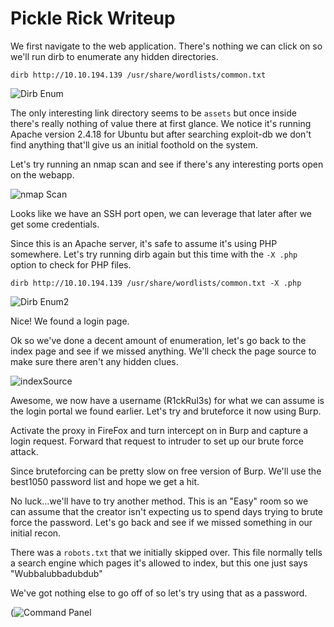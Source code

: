 
# Pickle Rick Writeup

We first navigate to the web application. There's nothing we can click on so we'll run dirb to enumerate any hidden directories.

`dirb http://10.10.194.139 /usr/share/wordlists/common.txt`

![Dirb Enum](https://i.ibb.co/DfTnt4Y/dirbEnum.png)

The only interesting link directory seems to be  `assets` but once inside there's really nothing of value there at first glance. We notice it's running Apache version 2.4.18 for Ubuntu but after searching exploit-db we don't find anything that'll give us an initial foothold on the system.

Let's try running an nmap scan and see if there's any interesting ports open on the webapp.

![nmap Scan](https://i.ibb.co/88G0q6q/nmapScan.png)

Looks like we have an SSH port open, we can leverage that later after we get some credentials.

Since this is an Apache server, it's safe to assume it's using PHP somewhere. Let's try running dirb again but this time with the `-X .php` option to check for PHP files.

`dirb http://10.10.194.139 /usr/share/wordlists/common.txt -X .php`

![Dirb Enum2](https://i.ibb.co/cCdpRDR/dirb-Enum2.png)

Nice! We found a login page.

Ok so we've done a decent amount of enumeration, let's go back to the index page and see if we missed anything. We'll check the page source to make sure there aren't any hidden clues.

![indexSource](https://i.ibb.co/8Y6GV5M/index-Source.png)

Awesome, we now have a username (R1ckRul3s) for what we can assume is the login portal we found earlier. Let's try and bruteforce it now using Burp.

Activate the proxy in FireFox and turn intercept on in Burp and capture a login request. Forward that request to intruder to set up our brute force attack.

Since bruteforcing can be pretty slow on free version of Burp. We'll use the best1050 password list and hope we get a hit.

No luck...we'll have to try another method. This is an "Easy" room so we can assume that the creator isn't expecting us to spend days trying to brute force the password. Let's go back and see if we missed something in our initial recon.

There was a `robots.txt` that we initially skipped over. This file normally tells a search engine which pages it's allowed to index, but this one just says "Wubbalubbadubdub"

We've got nothing else to go off of so let's try using that as a password.

(![Command Panel](https://i.ibb.co/HD7kgm7/command-Panel.png)
